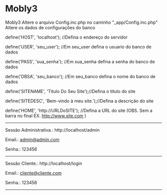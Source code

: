 # Mobly3
Mobly3
Altere o arquivo Config.inc.php no caminho "_app/Config.inc.php"
Altere os dados de configurações do banco

define('HOST', 'localhost'); //Defina o endereço do servidor

define('USER', 'seu_user'); //Em seu_user defina o usuario do banco de dados

define('PASS', 'sua_senha'); //Em sua_senha defina a senha do banco de dados

define('DBSA', 'seu_banco'); //Em seu_banco defina o nome do banco de dados


define('SITENAME', 'Titulo Do Seu Site');//Defina o titulo do site

define('SITEDESC', 'Bem-vindo à meu site.');//Defina a descrição do site

define('HOME', 'http://URLDoSITE'); //Defina a URL do site (OBS. Sem a barra no final EX. http://www.site.com )

-----------------------------------------------------------------------------------

Sessão Administrativa.: http://localhost/admin

Email.: admin@admin.com

Senha.: 123456

-----------------------------------------------------------------------------------

Sessão Cliente.: http://localhost/login

Email.: cliente@cliente.com

Senha.: 123456

-----------------------------------------------------------------------------------
